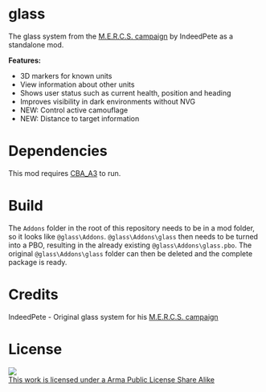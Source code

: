 glass
=====

The glass system from the [M.E.R.C.S. campaign](http://forums.bistudio.com/showthread.php?177261-SP-Campaign-M-E-R-C-S-mercenary-expendable-ruthless-covert-selfish) by IndeedPete as a standalone mod.

**Features:**
* 3D markers for known units
* View information about other units
* Shows user status such as current health, position and heading
* Improves visibility in dark environments without NVG
* NEW: Control active camouflage
* NEW: Distance to target information

Dependencies
============

This mod requires [CBA_A3](http://forums.bistudio.com/showthread.php?178224-CBA-Community-Base-Addons-ARMA-3) to run.

Build
=====

The `Addons` folder in the root of this repository needs to be in a mod folder, so it looks like `@glass\Addons`. `@glass\Addons\glass` then needs to be turned into a PBO, resulting in the already existing `@glass\Addons\glass.pbo`. The original `@glass\Addons\glass` folder can then be deleted and the complete package is ready.

Credits
=======

IndeedPete - Original glass system for his [M.E.R.C.S. campaign](http://forums.bistudio.com/showthread.php?177261-SP-Campaign-M-E-R-C-S-mercenary-expendable-ruthless-covert-selfish)

License
=======

<a rel="license" href="http://www.bistudio.com/licenses/arma-public-license-share-alike" target="_blank" >
   <img src="http://www.bistudio.com/license-icons/small/APL-SA.png" >
   <br>
   This work is licensed under a Arma Public License Share Alike
</a>
